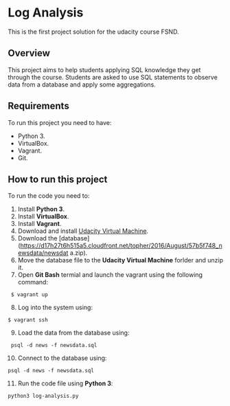 # Log Analysis
This is the first project solution for the udacity course FSND.

## Overview
This project aims to help students applying SQL knowledge they get through the course. Students are asked to use SQL statements to observe data from a database and apply some aggregations. 

## Requirements
To run this project you need to have:
* Python 3.
* VirtualBox.
* Vagrant.
* Git.

## How to run this project
To run the code you need to:
1. Install **Python 3**.
2. Install **VirtualBox**.
3. Install **Vagrant**.
4. Download and install [Udacity Virtual Machine](https://github.com/udacity/fullstack-nanodegree-vm).
5. Download the [database](https://d17h27t6h515a5.cloudfront.net/topher/2016/August/57b5f748_newsdata/newsdat
a.zip).
6. Move the database file to the **Udacity Virtual Machine** forlder and unzip it. 
7. Open **Git Bash** termial and launch the vagrant using the following command:
```
 $ vagrant up
```
8. Log into the system using:
```
$ vagrant ssh
```
9. Load the data from the database using:
```
 psql -d news -f newsdata.sql
```
10. Connect to the database using:
```
psql -d news -f newsdata.sql
```
11. Run the code file using **Python 3**:
```
python3 log-analysis.py
```